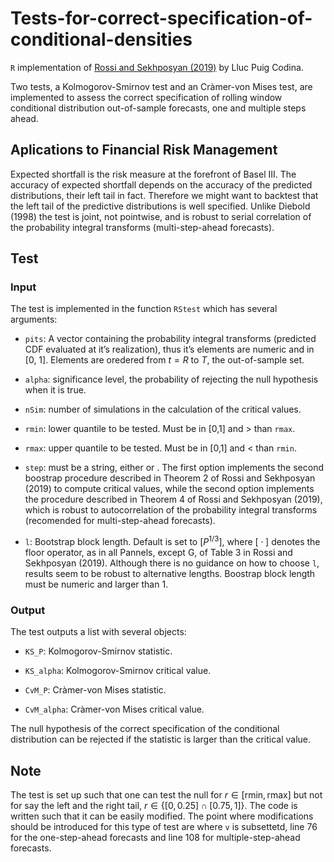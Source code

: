 Tests-for-correct-specification-of-conditional-densities
========================================================

`R` implementation of [Rossi and Sekhposyan
(2019)](https://doi.org/10.1016/j.jeconom.2018.07.008) by Lluc Puig
Codina.

Two tests, a Kolmogorov-Smirnov test and an Cràmer-von Mises test, are
implemented to assess the correct specification of rolling window
conditional distribution out-of-sample forecasts, one and multiple steps
ahead.

Aplications to Financial Risk Management
----------------------------------------

Expected shortfall is the risk measure at the forefront of Basel III.
The accuracy of expected shortfall depends on the accuracy of the
predicted distributions, their left tail in fact. Therefore we might
want to backtest that the left tail of the predictive distributions is
well specified. Unlike Diebold (1998) the test is joint, not pointwise,
and is robust to serial correlation of the probability integral
transforms (multi-step-ahead forecasts).

Test
----

### Input

The test is implemented in the function `RStest` which has several
arguments:

-   `pits`: A vector containing the probability integral transforms
    (predicted CDF evaluated at it’s realization), thus it’s elements
    are numeric and in \[0, 1\]. Elements are oredered from *t* = *R* to
    *T*, the out-of-sample set.

-   `alpha`: significance level, the probability of rejecting the null
    hypothesis when it is true.

-   `nSim`: number of simulations in the calculation of the critical
    values.

-   `rmin`: lower quantile to be tested. Must be in \[0,1\] and &gt;
    than `rmax`.

-   `rmax`: upper quantile to be tested. Must be in \[0,1\] and &lt;
    than `rmin`.

-   `step`: must be a string, either or . The first option implements
    the second boostrap procedure described in Theorem 2 of Rossi and
    Sekhposyan (2019) to compute critical values, while the second
    option implements the procedure described in Theorem 4 of Rossi and
    Sekhposyan (2019), which is robust to autocorrelation of the
    probability integral transforms (recomended for multi-step-ahead
    forecasts).

-   `l`: Bootstrap block length. Default is set to
    \[*P*<sup>1/3</sup>\], where \[ ⋅ \] denotes the floor operator, as
    in all Pannels, except G, of Table 3 in Rossi and Sekhposyan (2019).
    Although there is no guidance on how to choose `l`, results seem to
    be robust to alternative lengths. Boostrap block length must be
    numeric and larger than 1.

### Output

The test outputs a list with several objects:

-   `KS_P`: Kolmogorov-Smirnov statistic.

-   `KS_alpha`: Kolmogorov-Smirnov critical value.

-   `CvM_P`: Cràmer-von Mises statistic.

-   `CvM_alpha`: Cràmer-von Mises critical value.

The null hypothesis of the correct specification of the conditional
distribution can be rejected if the statistic is larger than the
critical value.

Note
----

The test is set up such that one can test the null for
*r* ∈ \[rmin, rmax\] but not for say the left and the right tail,
*r* ∈ {\[0, 0.25\] ∩ \[0.75, 1\]}. The code is written such that it can
be easily modified. The point where modifications should be introduced
for this type of test are where `v` is subsettetd, line 76 for the
one-step-ahead forecasts and line 108 for multiple-step-ahead forecasts.

